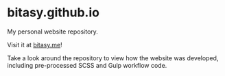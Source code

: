 # bitasy.github.io
My personal website repository.

Visit it at [bitasy.me](http://bitasy.me/)!

Take a look around the repository to view how the website was developed, including pre-processed SCSS and Gulp workflow code.
